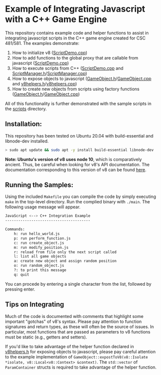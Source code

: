 # Example of Integrating Javascript with a C++ Game Engine

This repository contains example code and helper functions to assist in
integrating javascript scripts in the C++ game engine created for CSC 481/581.
The examples demonstrate:

1. How to initialize v8 ([ScriptDemo.cpp](ScriptDemo.cpp))
2. How to add functions to the global proxy that are callable from javascript ([ScriptDemo.cpp](ScriptDemo.cpp))
3. How to execute scripts from C++ ([ScriptDemo.cpp](ScriptDemo.cpp) and [ScriptManager.h](ScriptManager.h)/[ScriptManager.cpp](ScriptManager.cpp))
4. How to expose objects to javascript ([GameObject.h](GameObject.h)/[GameObject.cpp](GameObject.cpp) and [v8helpers.h](v8helpers.h)/[v8helpers.cpp](v8helpers.cpp))
5. How to create new objects from scripts using factory functions ([GameObject.h](GameObject.h)/[GameObject.cpp](GameObject.cpp))

All of this functionality is further demonstrated with the sample scripts in the [scripts](scripts/) directory.

## Installation:

This repository has been tested on Ubuntu 20.04 with build-essential and
libnode-dev installed. 
```bash
> sudo apt update && sudo apt -y install build-essential libnode-dev
```

__Note: Ubuntu's version of v8 uses node 10__, which is comparatively ancient.
Thus, be careful when looking for v8's API documentation. The documentation
corresponding to this version of v8 can be found
[here](https://v8docs.nodesource.com/node-10.15/index.html).
 
## Running the Samples:

Using the included `Makefile` you can compile the code by simply executing
`make` in the top-level directory. Run the complied binary with `./main`. The
following usage message will appear.
```bash
JavaScript <--> C++ Integration Example
---------------------------------------

Commands:
	h: run hello_world.js
	p: run perform_function.js
	c: run create_object.js
	m: run modify_position.js
	r: reload from file only the next script called
	l: list all game objects
	a: create new object and assign random position
	o: run random_object.js
	?: to print this message
	q: quit
```
You can procede by entering a single character from the list, followed by
pressing enter. 

## Tips on Integrating

Much of the code is documented with comments that highlight some important
"gotchas" of v8's syntax. Please pay attention to function signatures and
return types, as these will often be the source of issues. In particular, most
functions that are passed as parameters to v8 functions must be static (e.g.,
getters and setters). 

If you'd like to take advantage of the helper function declared in
[v8helpers.h](v8helpers.h) for exposing objects to javascript, please pay
careful attention to the example implementation of
`GameObject::expostToV8(v8::Isolate *isolate, v8::Local<v8::Context>
&context)`. The `std::vector` of `ParamContainer` structs is required to take
advantage of the helper function. 

